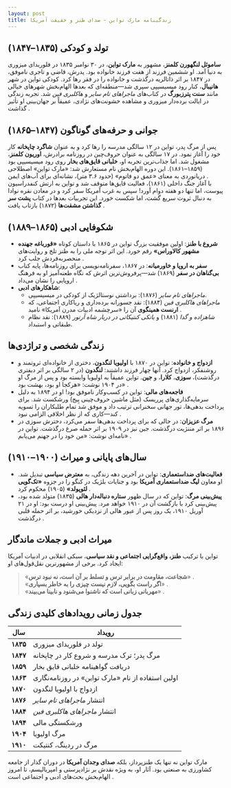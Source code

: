 ```yaml
---
layout: post
title: زندگینامه مارک تواین - صدای طنز و حقیقت آمریکا
---
```


## تولد و کودکی (۱۸۳۵–۱۸۴۷)  
**ساموئل لنگهورن کلمنز**، مشهور به **مارک تواین**، در ۳۰ نوامبر ۱۸۳۵ در فلوریدای میزوری به دنیا آمد. او ششمین فرزند از هفت فرزند خانواده بود. پدرش، قاضی و تاجری ناموفق، در ۱۸۴۷ بر اثر ذاتالریه درگذشت و خانواده را در فقر رها کرد. کودکی تواین در شهر **هانیبال**، کنار رود میسیسیپی سپری شد—منطقه‌ای که بعدها الهام‌بخش شهرهای خیالی مانند **سنت پترزبورگ** در کتاب‌های *ماجراهای تام سایر* و *هاکلبری فین* شد. تجربه زندگی در ایالت برده‌دار میزوری و مشاهده خشونت‌های نژادی، عمیقاً بر جهان‌بینی او تأثیر گذاشت .  

## جوانی و حرفه‌های گوناگون (۱۸۴۷–۱۸۶۵)  
پس از مرگ پدر، تواین در ۱۲ سالگی مدرسه را رها کرد و به عنوان **شاگرد چاپخانه** کار خود را آغاز نمود. در ۱۷ سالگی به عنوان حروف‌چین در روزنامه برادرش، **اوریون کلمنز**، مشغول شد. اما جذاب‌ترین تجربه او، **خلبانی قایق‌های بخار** روی رود میسیسیپی بود (۱۸۵۹–۱۸۶۱). این دوره الهام‌بخش نام مستعارش شد: «مارک تواین» اصطلاحی دریانوردی به معنای «عمق دو فاتوم» (حدود ۳.۶ متر)، نشانه‌ای برای آب‌های ایمن .  
با آغاز جنگ داخلی (۱۸۶۱)، فعالیت قایق‌ها متوقف شد و تواین به ارتش کنفدراسیون پیوست، اما تنها دو هفته دوام آورد! سپس به غرب آمریکا سفر کرد و در معادن نقره نوادا به دنبال ثروت سریع گشت، اما شکست خورد. این تجربیات بعدها در کتاب **پشت سر گذاشتن مشقت‌ها** (۱۸۷۲) بازتاب یافت .  

## شکوفایی ادبی (۱۸۶۵–۱۸۸۹)  
- **شروع با طنز**: اولین موفقیت بزرگ تواین در ۱۸۶۵ با داستان کوتاه **«قورباغه جهنده مشهور کالاوراس»** رقم خورد. این اثر توجه ملی را به طنز تلخ و روایت‌های منحصربه‌فردش جلب کرد .  
- **سفر به اروپا و خاورمیانه**: در ۱۸۶۷، سفرنامه‌نویسی برای روزنامه‌ها، پایه کتاب **بی‌گناهان در سفر** (۱۸۶۹) شد—پرفروش‌ترین اثرش که نگاه طعنه‌آمیز او به فرهنگ اروپایی را نشان می‌داد .  
- **شاهکارهای ادبی**:  
  - *ماجراهای تام سایر* (۱۸۷۶): برداشتی نوستالژیک از کودکی در میسیسیپی.  
  - *ماجراهای هاکلبری فین* (۱۸۸۴): نقد جسورانه برده‌داری و ریاکاری اجتماعی، که **ارنست همینگوی** آن را «سرچشمه ادبیات مدرن آمریکا» نامید .  
  - *شاهزاده و گدا* (۱۸۸۱) و *یانکی کنتیکاتی در دربار شاه آرتور* (۱۸۸۹): نقد نظام طبقاتی و استبداد.  

## زندگی شخصی و تراژدی‌ها  
- **ازدواج و خانواده**: تواین در ۱۸۷۰ با **اولیویا لنگدون**، دختری از خانواده‌ای ثروتمند و روشنفکر، ازدواج کرد. آنها چهار فرزند داشتند: **لنگدون** (در ۲ سالگی بر اثر دیفتری درگذشت)، **سوزی**، **کلارا**، و **جین**. تواین عمیقاً به اولیویا وابسته بود و پس از مرگ او در ۱۹۰۴ نوشت: «هرکجا او بود، بهشت بود» .  
- **فاجعه‌های مالی**: تواین در کسب‌وکار ناموفق بود! او در ۱۸۹۴ به دلیل سرمایه‌گذاری‌های پرریسک (مثل ماشین حروف‌چینی پِیج) ورشکست شد. برای پرداخت بدهی‌ها، تور جهانی سخنرانی ترتیب داد و موفق شد تمام طلبکاران را تسویه کند—کاری که از نظر اخلاقی الزامی نبود .  
- **مرگ عزیزان**: در حالی که برای پرداخت بدهی‌ها سفر می‌کرد، دخترش سوزی در ۱۸۹۶ بر اثر مننژیت درگذشت. جین نیز در ۱۹۰۹ بر اثر حمله صرع درگذشت. تواین در نامه‌ای نوشت: «من خود را در جهنم می‌یابم» .  

## سال‌های پایانی و میراث (۱۹۰۰–۱۹۱۰)  
- **فعالیت‌های ضداستعماری**: تواین در آخرین دهه زندگی، به **معترض سیاسی** تبدیل شد. او معاون **لیگ ضداستعماری آمریکا** بود و جنایات بلژیک در کنگو را در جزوه **«تک‌گویی لئوپولد»** (۱۹۰۵) محکوم کرد .  
- **پیش‌بینی مرگ**: تواین که در سال ظهور **ستاره دنباله‌دار هالی** (۱۸۳۵) متولد شده بود، پیش‌بینی کرد با بازگشت آن در ۱۹۱۰ خواهد مرد. پیش‌بینی او درست بود: او در ۲۱ آوریل ۱۹۱۰، یک روز پس از عبور هالی از نزدیکی خورشید، بر اثر حمله قلبی درگذشت .  

## میراث ادبی و جملات ماندگار  
تواین با ترکیب **طنز، واقع‌گرایی اجتماعی و نقد سیاسی**، سبکی انقلابی در ادبیات آمریکا ایجاد کرد. برخی از مشهورترین نقل‌قول‌های او:  
> «**شجاعت، مقاومت در برابر ترس و تسلط بر آن است، نه نبود ترس**» .  
> «**اگر راست بگویی، لازم نیست چیزی را به خاطر بسپاری**» .  
> «**مهربانی زبانی است که ناشنوا می‌شنود و نابینا می‌بیند**» .  

## جدول زمانی رویدادهای کلیدی زندگی  

| سال | رویداد |  
|-----|--------|  
| **۱۸۳۵** | تولد در فلوریدای میزوری |  
| **۱۸۴۷** | مرگ پدر؛ ترک مدرسه و شروع کار در چاپخانه |  
| **۱۸۵۹** | دریافت گواهینامه خلبانی قایق بخار |  
| **۱۸۶۳** | اولین استفاده از نام «مارک تواین» در روزنامه‌نگاری |  
| **۱۸۷۰** | ازدواج با اولیویا لنگدون |  
| **۱۸۷۶** | انتشار *ماجراهای تام سایر* |  
| **۱۸۸۴** | انتشار *ماجراهای هاکلبری فین* |  
| **۱۸۹۴** | ورشکستگی مالی |  
| **۱۹۰۴** | مرگ اولیویا |  
| **۱۹۱۰** | مرگ در ردینگ، کنتیکت |   

مارک تواین نه تنها یک طنزپرداز، بلکه **صدای وجدان آمریکا** در دوران گذار از جامعه کشاورزی به صنعتی بود. آثار او، به ویژه نقدش بر نژادپرستی و امپریالیسم، تا امروز الهام‌بخش بحث‌های ادبی و اجتماعی است .
